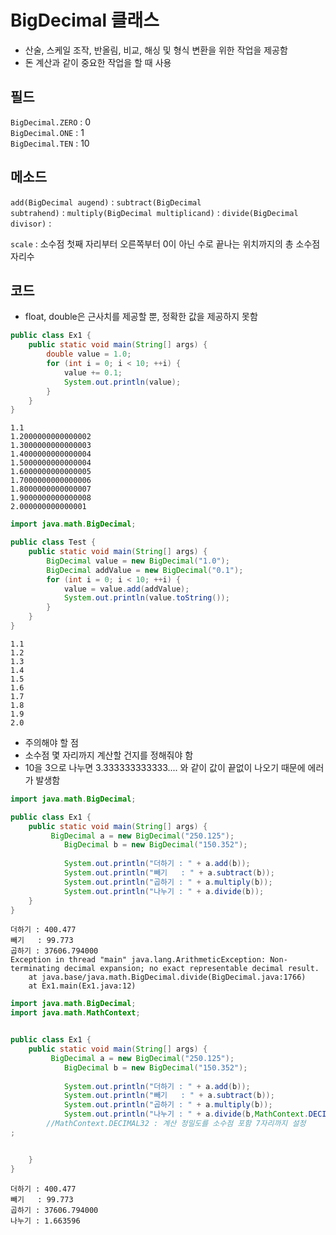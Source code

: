 BigDecimal 클래스
===
*  산술, 스케일 조작, 반올림, 비교, 해싱 및 형식 변환을 위한 작업을 제공함
*  돈 계산과 같이 중요한 작업을 할 때 사용

필드
---
<code>BigDecimal.ZERO</code> : 0  
<code>BigDecimal.ONE</code> : 1  
<code>BigDecimal.TEN</code> : 10   

메소드
---
<code>add(BigDecimal augend)</code> : 
<code>subtract(BigDecimal subtrahend)</code> :
<code>multiply(BigDecimal multiplicand)</code> :
<code>divide(BigDecimal divisor)</code> :  
  
<code>scale</code> : 소수점 첫째 자리부터 오른쪽부터 0이 아닌 수로 끝나는 위치까지의 총 소수점 자리수

코드
---
* float, double은 근사치를 제공할 뿐, 정확한 값을 제공하지 못함
```java
public class Ex1 {
	public static void main(String[] args) {
		double value = 1.0;
		for (int i = 0; i < 10; ++i) {
			value += 0.1;
			System.out.println(value);
		}
	}
}
```

```
1.1
1.2000000000000002
1.3000000000000003
1.4000000000000004
1.5000000000000004
1.6000000000000005
1.7000000000000006
1.8000000000000007
1.9000000000000008
2.000000000000001
```

```java
import java.math.BigDecimal;

public class Test {
    public static void main(String[] args) {
        BigDecimal value = new BigDecimal("1.0");
        BigDecimal addValue = new BigDecimal("0.1");
        for (int i = 0; i < 10; ++i) {
            value = value.add(addValue);
            System.out.println(value.toString());
        }
    }
}
```
```
1.1
1.2
1.3
1.4
1.5
1.6
1.7
1.8
1.9
2.0
```
* 주의해야 할 점
*  소수점 몇 자리까지 계산할 건지를 정해줘야 함
* 10을 3으로 나누면 3.333333333333.... 와 같이 값이 끝없이 나오기 때문에 에러가 발생함
```java
import java.math.BigDecimal;

public class Ex1 {
	public static void main(String[] args) {
		 BigDecimal a = new BigDecimal("250.125");
	        BigDecimal b = new BigDecimal("150.352");
	        
	        System.out.println("더하기 : " + a.add(b));
	        System.out.println("빼기   : " + a.subtract(b));
	        System.out.println("곱하기 : " + a.multiply(b));
	        System.out.println("나누기 : " + a.divide(b));
	}
}
```

```
더하기 : 400.477
빼기   : 99.773
곱하기 : 37606.794000
Exception in thread "main" java.lang.ArithmeticException: Non-terminating decimal expansion; no exact representable decimal result.
	at java.base/java.math.BigDecimal.divide(BigDecimal.java:1766)
	at Ex1.main(Ex1.java:12)
```

```java
import java.math.BigDecimal;
import java.math.MathContext;


public class Ex1 {
	public static void main(String[] args) {
		 BigDecimal a = new BigDecimal("250.125");
	        BigDecimal b = new BigDecimal("150.352");
	        
	        System.out.println("더하기 : " + a.add(b));
	        System.out.println("빼기   : " + a.subtract(b));
	        System.out.println("곱하기 : " + a.multiply(b));
	        System.out.println("나누기 : " + a.divide(b,MathContext.DECIMAL32))
		//MathContext.DECIMAL32 : 계산 정밀도를 소수점 포함 7자리까지 설정
;


	}
}
```
```
더하기 : 400.477
빼기   : 99.773
곱하기 : 37606.794000
나누기 : 1.663596

```
